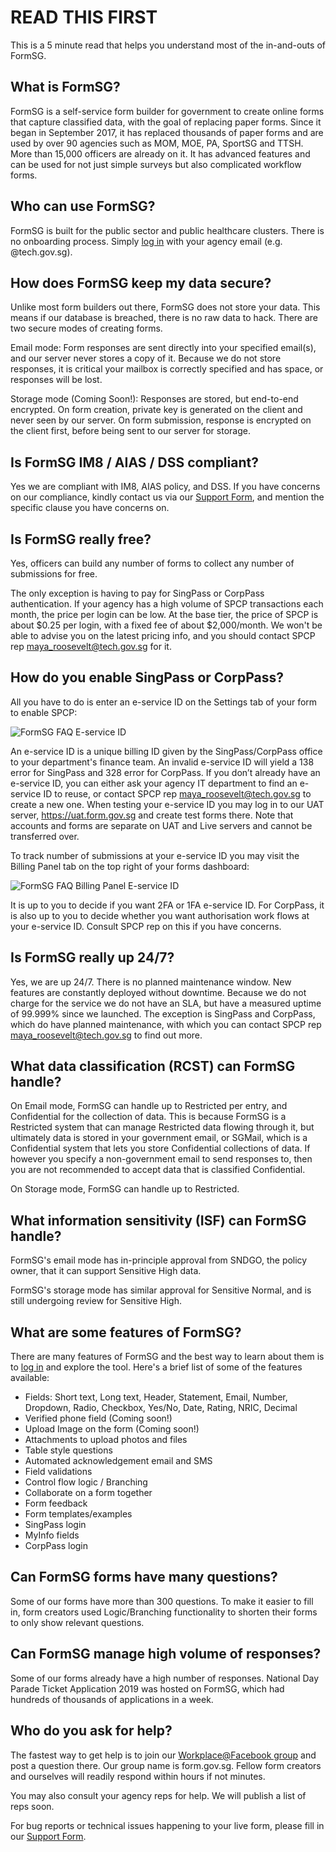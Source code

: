 # READ THIS FIRST

This is a 5 minute read that helps you understand most of the in-and-outs of FormSG.

## What is FormSG?

FormSG is a self-service form builder for government to create online forms that capture classified data, with the goal of replacing paper forms. Since it began in September 2017, it has replaced thousands of paper forms and are used by over 90 agencies such as MOM, MOE, PA,  SportSG and TTSH. More than 15,000 officers are already on it. It has advanced features and can be used for not just simple surveys but also complicated workflow forms.

## Who can use FormSG?

FormSG is built for the public sector and public healthcare clusters. There is no onboarding process. Simply [log in](https://form.gov.sg/#!/signin) with your agency email (e.g. @tech.gov.sg).

## How does FormSG keep my data secure?

Unlike most form builders out there, FormSG does not store your data. This means if our database is breached, there is no raw data to hack. There are two secure modes of creating forms.

Email mode: Form responses are sent directly into your specified email(s), and our server never stores a copy of it. Because we do not store responses, it is critical your mailbox is correctly specified and has space, or responses will be lost.

Storage mode (Coming Soon!): Responses are stored, but end-to-end encrypted. On form creation, private key is generated on the client and never seen by our server. On form submission, response is encrypted on the client first, before being sent to our server for storage.

## Is FormSG IM8 / AIAS / DSS compliant?

Yes we are compliant with IM8, AIAS policy, and DSS. If you have concerns on our compliance, kindly contact us via our [Support Form](https://go.gov.sg/formsg-support), and mention the specific clause you have concerns on.

## Is FormSG really free?

Yes, officers can build any number of forms to collect any number of submissions for free. 

The only exception is having to pay for SingPass or CorpPass authentication. If your agency has a high volume of SPCP transactions each month, the price per login can be low. At the base tier, the price of SPCP is about $0.25 per login, with a fixed fee of about $2,000/month. We won't be able to advise you on the latest pricing info, and you should contact SPCP rep [maya_roosevelt@tech.gov.sg](mailto:maya_roosevelt@tech.gov.sg) for it.

## How do you enable SingPass or CorpPass?

All you have to do is enter an e-service ID on the Settings tab of your form to enable SPCP:

![FormSG FAQ E-service ID](https://s3-ap-southeast-1.amazonaws.com/misc.form.gov.sg/faq-singpass.png "FormSG FAQ E-service ID")

An e-service ID is a unique billing ID given by the SingPass/CorpPass office to your department's finance team. An invalid e-service ID will yield a 138 error for SingPass and 328 error for CorpPass. If you don’t already have an e-service ID, you can either ask your agency IT department to find an e-service ID to reuse, or contact SPCP rep [maya_roosevelt@tech.gov.sg](mailto:maya_roosevelt@tech.gov.sg) to create a new one. When testing your e-service ID you may log in to our UAT server, https://uat.form.gov.sg and create test forms there. Note that accounts and forms are separate on UAT and Live servers and cannot be transferred over.

To track number of submissions at your e-service ID you may visit the Billing Panel tab on the top right of your forms dashboard:

![FormSG FAQ Billing Panel E-service ID](https://s3-ap-southeast-1.amazonaws.com/misc.form.gov.sg/faq-billing-eservice.png "FormSG FAQ Billing Panel E-service ID")

It is up to you to decide if you want 2FA or 1FA e-service ID. For CorpPass, it is also up to you to decide whether you want authorisation work flows at your e-service ID. Consult SPCP rep on this if you have concerns. 

## Is FormSG really up 24/7?

Yes, we are up 24/7. There is no planned maintenance window. New features are constantly deployed without downtime. Because we do not charge for the service we do not have an SLA, but have a measured uptime of 99.999% since we launched. The exception is SingPass and CorpPass, which do have planned maintenance, with which you can contact SPCP rep [maya_roosevelt@tech.gov.sg](mailto:maya_roosevelt@tech.gov.sg) to find out more.

## What data classification (RCST) can FormSG handle?

On Email mode, FormSG can handle up to Restricted per entry, and Confidential for the collection of data. This is because FormSG is a Restricted system that can manage Restricted data flowing through it, but ultimately data is stored in your government email, or SGMail, which is a Confidential system that lets you store Confidential collections of data. If however you specify a non-government email to send responses to, then you are not recommended to accept data that is classified Confidential.

On Storage mode, FormSG can handle up to Restricted. 

## What information sensitivity (ISF) can FormSG handle?

FormSG's email mode has in-principle approval from SNDGO, the policy owner, that it can support Sensitive High data. 

FormSG's storage mode has similar approval for Sensitive Normal, and is still undergoing review for Sensitive High.

## What are some features of FormSG?

There are many features of FormSG and the best way to learn about them is to [log in](https://form.gov.sg/#!/signin) and explore the tool. Here's a brief list of some of the features available:
- Fields: Short text, Long text, Header, Statement, Email, Number, Dropdown, Radio, Checkbox, Yes/No, Date, Rating, NRIC, Decimal
- Verified phone field (Coming soon!)
- Upload Image on the form (Coming soon!)
- Attachments to upload photos and files
- Table style questions
- Automated acknowledgement email and SMS
- Field validations
- Control flow logic / Branching
- Collaborate on a form together
- Form feedback
- Form templates/examples
- SingPass login
- MyInfo fields
- CorpPass login

## Can FormSG forms have many questions?

Some of our forms have more than 300 questions. To make it easier to fill in, form creators used Logic/Branching functionality to shorten their forms to only show relevant questions.

## Can FormSG manage high volume of responses?

Some of our forms already have a high number of responses. National Day Parade Ticket Application 2019 was hosted on FormSG, which had hundreds of thousands of applications in a week.

## Who do you ask for help?

The fastest way to get help is to join our [Workplace@Facebook group](https://onepublicservice.facebook.com/groups/299464690543915/) and post a question there. Our group name is form.gov.sg. Fellow form creators and ourselves will readily respond within hours if not minutes. 

You may also consult your agency reps for help. We will publish a list of reps soon.

For bug reports or technical issues happening to your live form, please fill in our [Support Form](https://go.gov.sg/formsg-support).
